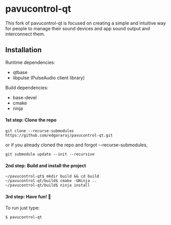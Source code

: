 # pavucontrol-qt

This fork of pavucontrol-qt is focused on creating a simple and intuitive way for people to manage their sound devices and app sound output and interconnect them.

## Installation

Runtime dependencies:
* qtbase
* libpulse (PulseAudio client library)

Build dependencies:
* base-devel
* cmake
* ninja

#### 1st step: Clone the repo
```console
git clone --recurse-submodules https://github.com/edgararaj/pavucontrol-qt.git
```
or if you already cloned the repo and forgot --recurse-submodules,
```console
git submodule update --init --recursive
```

#### 2nd step: Build and install the project
```console
~/pavucontrol-qt$ mkdir build && cd build
~/pavucontrol-qt/build$ cmake -GNinja ..
~/pavucontrol-qt/build$ ninja install
```

#### 3rd step: Have fun! 🎉
To run just type:
```console
$ pavucontrol-qt
```

